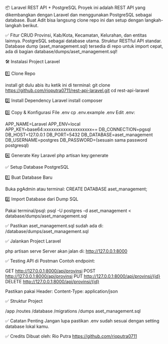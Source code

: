 📦 Laravel REST API + PostgreSQL
Proyek ini adalah REST API yang dikembangkan dengan Laravel dan menggunakan PostgreSQL sebagai database.
Buat Adit bisa langsung clone repo ini dan setup dengan langkah-langkah berikut.

✅ Fitur
CRUD Provinsi, Kab/Kota, Kecamatan, Kelurahan, dan entitas lainnya.
PostgreSQL sebagai database utama.
Struktur RESTful API standar.
Database dump (aset_management.sql) tersedia di repo untuk import cepat, ada di bagian database/dumps/aset_management.sql!

🛠️ Instalasi Project Laravel

1️⃣ Clone Repo

install git dulu abis itu ketik ini di terminal:
git clone https://github.com/rioputra0711/rest-api-laravel.git
cd rest-api-laravel

2️⃣ Install Dependency Laravel
install composer

3️⃣ Copy & Konfigurasi File .env
cp .env.example .env
Edit .env:

APP_NAME=Laravel
APP_ENV=local
APP_KEY=base64:xxxxxxxxxxxxxxxxxxxx==
DB_CONNECTION=pgsql
DB_HOST=127.0.0.1
DB_PORT=5432
DB_DATABASE=aset_management
DB_USERNAME=postgres
DB_PASSWORD=(sesuain sama password postgresql)

4️⃣ Generate Key Laravel
php artisan key:generate

✅ Setup Database PostgreSQL

1️⃣ Buat Database Baru

Buka pgAdmin atau terminal:
CREATE DATABASE aset_management;

2️⃣ Import Database dari Dump SQL

Pakai terminal/psql:
psql -U postgres -d aset_management < database/dumps/aset_management.sql

✅ Pastikan aset_management.sql sudah ada di:
/database/dumps/aset_management.sql

✅ Jalankan Project Laravel

php artisan serve
Server akan jalan di:
http://127.0.0.1:8000

✅ Testing API di Postman
Contoh endpoint:

GET    http://127.0.0.1:8000/api/provinsi
POST   http://127.0.0.1:8000/api/provinsi
PUT    http://127.0.0.1:8000/api/provinsi/{id}
DELETE http://127.0.0.1:8000/api/provinsi/{id}

Pastikan pakai Header:
Content-Type: application/json

✅ Struktur Project

/app
/routes
/database
  /migrations
  /dumps
    aset_management.sql
    
✅ Catatan Penting
Jangan lupa pastikan .env sudah sesuai dengan setting database lokal kamu.

 
✅ Credits
Dibuat oleh:
Rio Putra
https://github.com/rioputra0711
